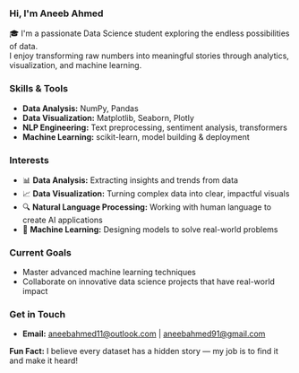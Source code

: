 ### Hi, I'm Aneeb Ahmed 

🎓 I'm a passionate Data Science student exploring the endless possibilities of data.  
I enjoy transforming raw numbers into meaningful stories through analytics, visualization, and machine learning.

### Skills & Tools 
- **Data Analysis:** NumPy, Pandas  
- **Data Visualization:** Matplotlib, Seaborn, Plotly  
- **NLP Engineering:** Text preprocessing, sentiment analysis, transformers  
- **Machine Learning:** scikit-learn, model building & deployment  

###  Interests
- 📊 **Data Analysis:** Extracting insights and trends from data  
- 📈 **Data Visualization:** Turning complex data into clear, impactful visuals  
- 🔍 **Natural Language Processing:** Working with human language to create AI applications  
- 🤖 **Machine Learning:** Designing models to solve real-world problems  

###  Current Goals
- Master advanced machine learning techniques  
- Collaborate on innovative data science projects that have real-world impact  

###  Get in Touch
- **Email:** aneebahmed11@outlook.com | aneebahmed91@gmail.com  


 **Fun Fact:** I believe every dataset has a hidden story — my job is to find it and make it heard!


<!---
nb-hmd/nb-hmd is a ✨ special ✨ repository because its `README.md` (this file) appears on your GitHub profile.
You can click the Preview link to take a look at your changes.
--->
